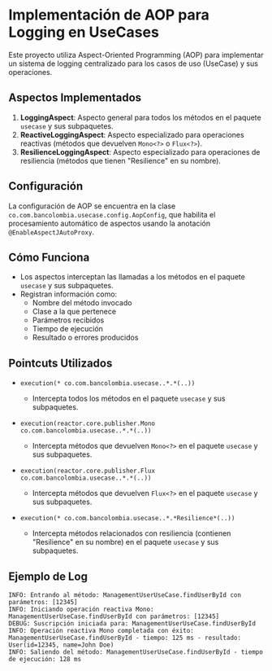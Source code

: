 # Implementación de AOP para Logging en UseCases

Este proyecto utiliza Aspect-Oriented Programming (AOP) para implementar un sistema de logging centralizado para los casos de uso (UseCase) y sus operaciones.

## Aspectos Implementados

1. **LoggingAspect**: Aspecto general para todos los métodos en el paquete `usecase` y sus subpaquetes.
2. **ReactiveLoggingAspect**: Aspecto especializado para operaciones reactivas (métodos que devuelven `Mono<?>` o `Flux<?>`).
3. **ResilienceLoggingAspect**: Aspecto especializado para operaciones de resiliencia (métodos que tienen "Resilience" en su nombre).

## Configuración

La configuración de AOP se encuentra en la clase `co.com.bancolombia.usecase.config.AopConfig`, que habilita el procesamiento automático de aspectos usando la anotación `@EnableAspectJAutoProxy`.

## Cómo Funciona

- Los aspectos interceptan las llamadas a los métodos en el paquete `usecase` y sus subpaquetes.
- Registran información como:
  - Nombre del método invocado
  - Clase a la que pertenece
  - Parámetros recibidos
  - Tiempo de ejecución
  - Resultado o errores producidos

## Pointcuts Utilizados

- `execution(* co.com.bancolombia.usecase..*.*(..))`
  - Intercepta todos los métodos en el paquete `usecase` y sus subpaquetes.

- `execution(reactor.core.publisher.Mono co.com.bancolombia.usecase..*.*(..))`
  - Intercepta métodos que devuelven `Mono<?>` en el paquete `usecase` y sus subpaquetes.

- `execution(reactor.core.publisher.Flux co.com.bancolombia.usecase..*.*(..))`
  - Intercepta métodos que devuelven `Flux<?>` en el paquete `usecase` y sus subpaquetes.

- `execution(* co.com.bancolombia.usecase..*.*Resilience*(..))`
  - Intercepta métodos relacionados con resiliencia (contienen "Resilience" en su nombre) en el paquete `usecase` y sus subpaquetes.

## Ejemplo de Log

```
INFO: Entrando al método: ManagementUserUseCase.findUserById con parámetros: [12345]
INFO: Iniciando operación reactiva Mono: ManagementUserUseCase.findUserById con parámetros: [12345]
DEBUG: Suscripción iniciada para: ManagementUserUseCase.findUserById
INFO: Operación reactiva Mono completada con éxito: ManagementUserUseCase.findUserById - tiempo: 125 ms - resultado: User(id=12345, name=John Doe)
INFO: Saliendo del método: ManagementUserUseCase.findUserById - tiempo de ejecución: 128 ms
```
